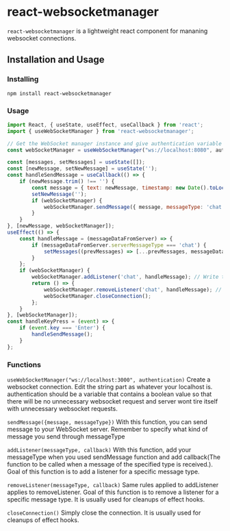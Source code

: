 # react-websocketmanager

`react-websocketmanager` is a lightweight react component for mananing websocket connections.

## Installation and Usage

### Installing

```
npm install react-websocketmanager
```

### Usage

```js
import React, { useState, useEffect, useCallback } from 'react';
import { useWebSocketManager } from 'react-websocketmanager';

// Get the WebSocket manager instance and give authentication variable
const webSocketManager = useWebSocketManager("ws://localhost:8080", authentication);

const [messages, setMessages] = useState([]);
const [newMessage, setNewMessage] = useState('');
const handleSendMessage = useCallback(() => {
    if (newMessage.trim() !== '') {
        const message = { text: newMessage, timestamp: new Date().toLocaleTimeString([], { hour: '2-digit', minute: '2-digit' }) };
        setNewMessage('');
        if (webSocketManager) {
            webSocketManager.sendMessage({ message, messageType: 'chat' }); // You can send your message like this to your websocket server. Describing message like this, messageType: 'chat' is important because when you send it back to the frontend from websocket server it will be needed when you want to use other functions like addListener, removeListener
        }
    }
}, [newMessage, webSocketManager]);
useEffect(() => {
    const handleMessage = (messageDataFromServer) => {
        if (messageDataFromServer.serverMessageType === 'chat') {
            setMessages((prevMessages) => [...prevMessages, messageDataFromServer.serverChatMessage]);
        }
    };
    if (webSocketManager) {
        webSocketManager.addListener('chat', handleMessage); // Write the messageType you wrote when you sended message to the websocket server through sendMessage function
        return () => {
            webSocketManager.removeListener('chat', handleMessage); // You can use this function for cleanups.
            webSocketManager.closeConnection();
        };
    }
}, [webSocketManager]);
const handleKeyPress = (event) => {
    if (event.key === 'Enter') {
        handleSendMessage();
    }
};
```

### Functions

`useWebSocketManager("ws://localhost:3000", authentication)` Create a websocket connection. Edit the string part as whatever your localhost is. authentication should be a variable that contains a boolean value so that there will be no unnecessary websocket request and server wont tire itself with unnecessary websocket requests.

`sendMessage({message, messageType})` With this function, you can send message to your WebSocket server. Remember to specify what kind of message you send through messageType

`addListener(messageType, callback)` With this function, add your messageType when you used sendMessage function and add callback(The function to be called when a message of the specified type is received.). Goal of this function is to add a listener for a specific message type.

`removeListener(messageType, callback)` Same rules applied to addListener applies to removeListener. Goal of this function is to remove a listener for a specific message type. It is usually used for cleanups of effect hooks.

`closeConnection()` Simply close the connection. It is usually used for cleanups of effect hooks.